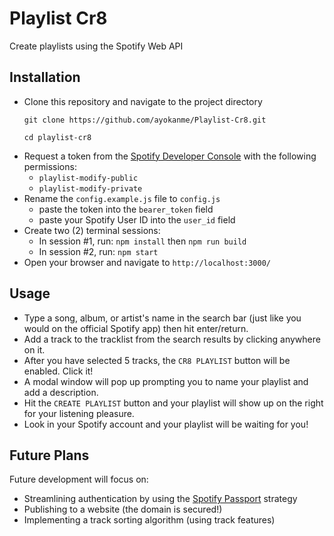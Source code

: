 # Playlist Cr8 #
Create playlists using the Spotify Web API

## Installation
- Clone this repository and navigate to the project directory
  ```
  git clone https://github.com/ayokanme/Playlist-Cr8.git

  cd playlist-cr8
  ```
- Request a token from the [Spotify Developer Console](https://developer.spotify.com/console/) with the following permissions:
  - `playlist-modify-public`
  - `playlist-modify-private`
- Rename the `config.example.js` file to `config.js`
  - paste the token into the `bearer_token` field
  - paste your Spotify User ID into the `user_id` field
- Create two (2) terminal sessions:
  - In session #1, run: `npm install` then `npm run build`
  - In session #2, run: `npm start`
- Open your browser and navigate to `http://localhost:3000/`

## Usage
- Type a song, album, or artist's name in the search bar (just like you would on the official Spotify app) then hit enter/return.
- Add a track to the tracklist from the search results by clicking anywhere on it.
- After you have selected 5 tracks, the `CR8 PLAYLIST` button will be enabled. Click it!
- A modal window will pop up prompting you to name your playlist and add a description.
- Hit the `CREATE PLAYLIST` button and your playlist will show up on the right for your listening pleasure.
- Look in your Spotify account and your playlist will be waiting for you!

## Future Plans
Future development will focus on:
- Streamlining authentication by using the [Spotify Passport](https://www.passportjs.org/packages/passport-spotify/) strategy
- Publishing to a website (the domain is secured!)
- Implementing a track sorting algorithm (using track features)